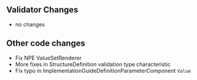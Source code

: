 ## Validator Changes

* no changes

## Other code changes

* Fix NPE ValueSetRenderer
* More fixes in StructureDefinition validation type characteristic
* Fix typo in ImplementationGuideDefinitionParameterComponent `Value`
